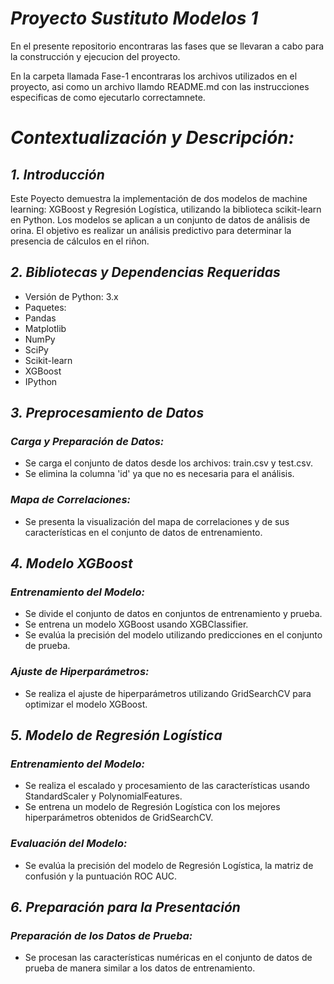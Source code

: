 # *Proyecto Sustituto Modelos 1*

En el presente repositorio encontraras las fases que se llevaran a cabo para la construcción y ejecucion del proyecto.

En la carpeta llamada Fase-1 encontraras los archivos utilizados en el proyecto, asi como un archivo llamdo README.md con las instrucciones especificas de como ejecutarlo correctamnete.

# *Contextualización y Descripción:*

## *1. Introducción*
Este Poyecto demuestra la implementación de dos modelos de machine learning: XGBoost y Regresión Logística, utilizando la biblioteca scikit-learn en Python. Los modelos se aplican a un conjunto de datos de análisis de orina. El objetivo es realizar un análisis predictivo para determinar la presencia de cálculos en el riñon.

## *2. Bibliotecas y Dependencias Requeridas*
- Versión de Python: 3.x
- Paquetes:
- Pandas 
- Matplotlib 
- NumPy 
- SciPy
- Scikit-learn
- XGBoost
- IPython

## *3. Preprocesamiento de Datos*

### *Carga y Preparación de Datos:*

- Se carga el conjunto de datos desde los archivos: train.csv y test.csv.
- Se elimina la columna 'id' ya que no es necesaria para el análisis.

### *Mapa de Correlaciones:*

- Se presenta la visualización  del mapa de correlaciones y de sus características en el conjunto de datos de entrenamiento.

## *4. Modelo XGBoost*

### *Entrenamiento del Modelo:*

- Se divide el conjunto de datos en conjuntos de entrenamiento y prueba.
- Se entrena un modelo XGBoost usando XGBClassifier.
- Se evalúa la precisión del modelo utilizando predicciones en el conjunto de prueba.

### *Ajuste de Hiperparámetros:*

- Se realiza el ajuste de hiperparámetros utilizando GridSearchCV para optimizar el modelo XGBoost.

## *5. Modelo de Regresión Logística*

### *Entrenamiento del Modelo:*

- Se realiza el escalado y procesamiento de las características usando StandardScaler y PolynomialFeatures.
- Se entrena un modelo de Regresión Logística con los mejores hiperparámetros obtenidos de GridSearchCV.

### *Evaluación del Modelo:*

- Se evalúa la precisión del modelo de Regresión Logística, la matriz de confusión y la puntuación ROC AUC.

## *6. Preparación para la Presentación*

### *Preparación de los Datos de Prueba:*

- Se procesan las características numéricas en el conjunto de datos de prueba de manera similar a los datos de entrenamiento.
